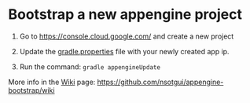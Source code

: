 # Bootstrap a new appengine project

1. Go to https://console.cloud.google.com/ and create a new project

2. Update the [gradle.properties](https://github.com/nsotgui/appengine-bootstrap/blob/master/gradle.properties) file with your newly created app ip.

3. Run the command:
`gradle appengineUpdate`

More info in the [Wiki](https://github.com/nsotgui/appengine-bootstrap/wiki) page: https://github.com/nsotgui/appengine-bootstrap/wiki


